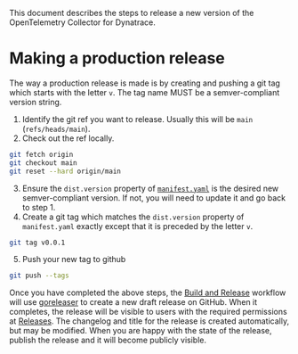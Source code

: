 This document describes the steps to release a new version of the OpenTelemetry Collector for Dynatrace.

# Making a production release

The way a production release is made is by creating and pushing a git tag which starts with the letter `v`.
The tag name MUST be a semver-compliant version string.


1. Identify the git ref you want to release.
   Usually this will be `main` (`refs/heads/main`).
2. Check out the ref locally.

```sh
git fetch origin
git checkout main
git reset --hard origin/main
```

3. Ensure the `dist.version` property of [`manifest.yaml`](./manifest.yaml) is the desired new semver-compliant version.
   If not, you will need to update it and go back to step 1.
4. Create a git tag which matches the `dist.version` property of `manifest.yaml` exactly except that it is preceded by the letter `v`.

```sh
git tag v0.0.1
```

5. Push your new tag to github

```sh
git push --tags
```

Once you have completed the above steps, the [Build and Release](./.github/workflows/release.yaml) workflow will use [goreleaser](https://goreleaser.com) to create a new draft release on GitHub. When it completes, the release will be visible to users with the required permissions at [Releases](https://github.com/Dynatrace/dynatrace-otel-collector/releases). The changelog and title for the release is created automatically, but may be modified. When you are happy with the state of the release, publish the release and it will become publicly visible.

